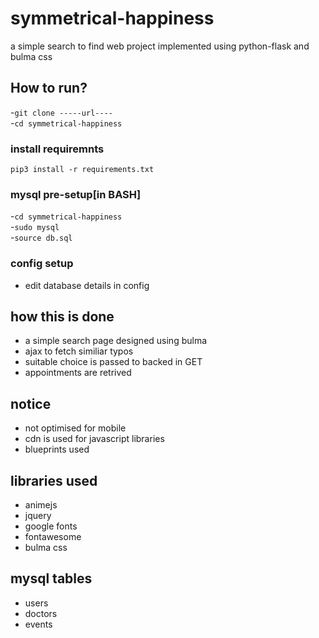 # symmetrical-happiness
a simple search to find web project implemented using python-flask and bulma css

## How to run?
-`git clone -----url----`\
-`cd symmetrical-happiness`
### install requiremnts
`pip3 install -r requirements.txt`
### mysql pre-setup[in BASH]
-`cd symmetrical-happiness`\
-`sudo mysql`\
-`source db.sql`
### config setup
- edit database details in config

## how this is done
- a simple search page designed using bulma
- ajax to fetch similiar typos
- suitable choice is passed to backed in GET
- appointments are retrived

## notice
- not optimised for mobile
- cdn is used for javascript libraries
- blueprints used

## libraries used
- animejs
- jquery
- google fonts
- fontawesome
- bulma css

## mysql tables
- users
- doctors
- events

